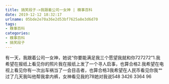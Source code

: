 ```yaml
---
title: 搞笑段子->我跟着公司一女神 | 糗事百科
date: 2019-12-12 18:32:17
urlname: 05bde2e70a36e2d53bf7625a8e3d6d70
tags: 
- 糗事百科
categories:
- 糗事百科
- 搞笑段子
---
```

有一天，我跟着公司一女神，她说“你要能满足我三个愿望我就和你727272”1.我希望在报纸上看见你的照片我在报纸上发了一个寻人启事，也算合格2.我希望在电视上看见你有一次出车祸当了一会目击者，也算合格3我希望在人民币看见你我艹过了几天我叫他帮我拿内裤，女神看见我的78她对我说548 3426 3364 96


